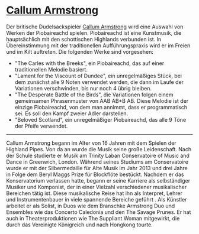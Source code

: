 # [Callum Armstrong](https://callumarmstrong.co.uk/)

Der britische Dudelsackspieler [Callum Armstrong](https://callumarmstrong.co.uk) wird eine Auswahl von Werken der Piobaireachd spielen. Piobaireachd ist eine Kunstmusik, die hauptsächlich mit den schottischen Highlands verbunden ist. In Übereinstimmung mit der traditionellen Aufführungspraxis wird er im Freien und im Kilt auftreten. Die folgenden Werke sind vorgesehen:

- "The Carles with the Breeks", ein Piobaireachd, das auf einer traditionellen Melodie basiert.
- "Lament for the Viscount of Dundee", ein unregelmäßiges Stück, bei dem zunächst alle 9 Noten verwendet werden, die dann im Laufe der Variationen verschwinden, bis nur noch 4 übrig bleiben.
- "The Desperate Battle of the Birds", die Variationen folgen einem gemeinsamen Phrasenmuster von AAB AB\*B AB. Diese Melodie ist der einzige Piobaireachd, von dem man annimmt, dass er programmatisch sei. Es soll den Kampf zweier Adler darstellen.
- "Beloved Scotland", ein unregelmäßiger Piobaireachd, das alle 9 Töne der Pfeife verwendet.

---

Callum Armstrong begann im Alter von 16 Jahren mit dem Spielen der Highland Pipes. Von da an wurde die Musik seine große Leidenschaft. Nach der Schule studierte er Musik am Trinity Laban Conservatoire of Music and Dance in Greenwich, London. Während seines Studiums am Conservatoire wurde er mit der Silbermedaille für Alte Musik im Jahr 2013 und drei Jahre in Folge dem Beryl Maggs Prize für Blockflöte bestückt.
Nachdem er das Konservatorium verlassen hatte, begann er seine Karriere als selbständiger Musiker und Komponist, der in einer Vielzahl verschiedener musikalischer Bereichen tätig ist. Diese musikalische Reise hat ihn als Interpret, Lehrer und Instrumentenbauer in viele spannende Bereiche geführt . Als Künstler arbeitet er als Solist, in Duos wie dem Branschke Armstrong Duo und Ensembles wie das Concerto Caledonia und den The Savage Prunes. Er hat auch in Theaterproduktionen wie The Suppliant Woman mitgewirkt, die durch das Vereinigte Königreich und nach Hongkong tourte.
